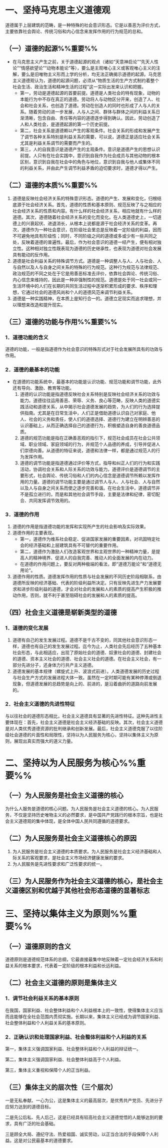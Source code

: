 # 一、坚持马克思主义道德观
道德属于上层建筑的范畴，是一种特殊的社会意识形态。它是以善恶为评价方式，主要依靠社会舆论、传统习俗和内心信念来发挥作用的行为规范的总和。
## （一）道德的起源%%重要%%
- 在马克思主义产生之前，关于道德起源的观点（诸如“天意神启论”“先天人性论”“情感欲望论”“动物本能论”等），要么是主观唯心主义或客观唯心主义的注解，要么是旧唯物主义形而上学的分析，均无法正确揭示道德的起源。马克思主义道德观认为，道德的起源问题，必须从“物质生活的生产方式制约着整个社会生活、政治生活和精神生活的过程”这一实际出发来认识和把握。
	- 第一，劳动是道德起源的首要前提。道德是人类社会的特有现象，动物的本能行为中不存在真正的道德。劳动将人与动物区分开来，创造了人、社会和社会关系，也创造了道德。劳动在创造人的同时也形成了人与人的关系。随着劳动的进一步发展，人与人之间、群体与群体之间的利益关系日渐清晰，包含自由、责任等内容的道德逐步得到确认。因此，劳动创造了人和人类社会，是道德起源的第一个历史前提。
	- 第二，社会关系是道德赖以产生的客观条件。社会关系的形成和发展产生了调节各种关系特别是利益关系的需要，可以说，道德正是适应社会关系尤其是利益关系调节的需要而产生的。
	- 第三，人的自我意识是道德产生的主观条件。意识是道德产生的思想认识前提。人只有在社会实践中，意识到自我作为社会成员与其他动物的根本区别，意识到自我在社会中的角色与地位，意识到自我与他人或集体不同的利益关系，并由此产生调节利益矛盾的迫切要求时，道德才得以产生。
## （二）道德的本质%%重要%%
1. 道德是反映社会经济关系的特殊意识形态。道德的产生、发展和变化，归根结底源于社会经济关系。首先，道德的性质和基本原则、规范反映了与之相应的社会经济关系的性质和内容。有什么样的社会经济关系，相应地就有什么样的道德。其次，道德随着社会经济关系的变化而变化。在人类道德史上，一切道德上的兴衰起伏、进退消长，从根本上说都是源于社会经济关系的变革。再次，道德作为一种社会意识，在阶级社会里总是反映着一定阶级的利益，因而不可避免地具有阶级性；同时，不同阶级之间的道德或多或少有一些共同之处，反映着道德的普遍性。最后，作为社会意识的道德一经产生，便有相对独立性。这种相对独立性既表现为道德的历史继承性，也表现为道德对社会发展具有能动的反作用。
2. 道德是社会利益关系的特殊调节方式。道德是一种调整人与人、人与社会、人与自然以及人与自身之间关系的特殊的行为规范。这种行为规范与法律规范、政治规范的不同之处在于它是用善恶标准去评价，依靠社会舆论、传统习俗、内心信念来维持的，因此是一种非强制性的规范。道德是处于同一社会或同一生活环境中的人们在长期的共同生活过程中逐渐积累形成的要求、秩序和理想，它通过社会的道德风尚和个人的道德风范来调节利益关系。
3. 道德是一种实践精神，在本质上是知行合一的。道德立足现实而追求理想，并以理想来改造和提升现实。
## （三）道德的功能与作用%%重要%%
### 1．道德功能的含义
道德的功能，一般是指道德作为社会意识的特殊形式对于社会发展所具有的功效与作用。
### 2．道德的最基本的功能
- 在道德的功能系统中，最基本的功能是认识功能、规范功能和调节功能，此外还有导向、激励、教育等功能。
	1. 道德的认识功能是指道德反映社会关系特别是反映社会经济关系的功效与能力。道德往往运用善恶、荣辱、义务、良心等范畴，反映人类的道德实践活动和道德关系，从中揭示社会道德发展的趋势，为人们的行为选择提供指南。尤其是在日常生活中，人们正是借助道德认识自己对家庭、他人、社会的义务和责任，使人们的道德选择、道德行为建立在明辨善恶的认识基础上，从而正确选择自己的道德行为，积极塑造自身的善良道德品质。
	2. 道德的规范功能是指在正确善恶观的指引下，规范社会成员在社会公共领域、职业领域、家庭领域的行为，并规范个人品德的养成，引导并促进人们崇德向善。从道德的特征来说，道德和法律一样，都是通过规范人的行为发挥作用。
	3. 道德的调节功能是指道德通过评价等方式，指导和纠正人们的行为和实践活动，协调社会关系和人际关系的功效与能力。道德评价是道德调节的主要形式，社会舆论、传统习俗和人们的内心信念是道德调节所赖以发挥作用的力量。道德的调节功能主要是通过调节人与人、人与社会、人与自然以及人与自身之间关系而使之逐步完善和谐。在社会生活中，道德调节并不是孤立进行的，而是和其他社会调节手段，主要是法律和纪律，密切配合、共同发挥调节效用的。
### 3．道德的作用
1. 道德的作用是指道德功能的发挥和实现所产生的社会影响及实际效果。
2. 道德作用的主要表现。
	- 第一，道德作为维系社会稳定、促进国家发展的重要因素，对巩固特定社会的经济基础和上层建筑具有不可替代的重要作用。
	- 第二，道德作为激励人们改造客观世界和主观世界的一种精神力量，是提高人的精神境界、促进人的自我完善、推动人的全面发展的内在动力。
	- 在道德的作用问题上，要反对两种极端的看法，即“道德万能论”和“道德无用论”。
3. 道德作用的性质。道德发挥作用的性质与社会发展的不同历史阶段相联系，由道德所反映的经济基础、代表的阶级利益所决定。只有反映先进生产力发展要求和进步阶级利益的道德，才会对社会的发展和人的素质的提高产生积极的推动作用，否则，就不利于甚至阻碍社会的发展和人的素质的提高。
## （四）社会主义道德是崭新类型的道德
### 1．道德的变化发展
1. 道德有自己的发生发展过程。道德不是千古不变的，同其他社会意识形态一样，道德也有自己的发生发展过程。迄今为止，人类社会先后经历了五种基本社会形态，与此相适应，出现了原始社会的道德、奴隶社会的道德、封建社会的道德、资本主义社会的道德、社会主义社会的道德。在社会主义社会，有一部分先进分子，还身体力行共产主义道德。
2. 道德发展的基本规律（螺旋式上升、波浪式前进）。人类道德发展的历史过程与社会生产方式的发展进程大体一致。虽然在一定时期可能有某种停滞或倒退现象，但道德发展的总趋势是向上的、前进的，是沿着曲折的道路向前发展的。
### 2．社会主义道德的先进性特征
与以往社会的道德形态相比，社会主义道德具有显著的先进性特征。这种先进性主要体现在：首先，社会主义道德是社会主义经济基础的反映。其次，社会主义道德是对人类优秀道德资源的批判继承和创新发展。最后，社会主义道德克服了以往阶级社会道德的片面性和局限性，坚持以为人民服务为核心，坚持以集体主义为原则，展现出真实而强大的道义力量。
# 二、坚持以为人民服务为核心%%重要%%
## （一）为人民服务是社会主义道德的核心
为什么人服务是道德的核心问题。为人民服务是社会主义道德的核心。为人民服务，不仅是坚持历史唯物主义的必然要求，是中国共产党践行的根本宗旨，也是社会主义道德观的集中体现，是全体中国人民共同遵循的道德要求。
## （二）为人民服务是社会主义道德核心的原因
1. 为人民服务是社会主义道德的本质要求。为人民服务是社会主义经济基础和人际关系的客观要求，是社会主义市场经济健康发展的要求。
2. 为人民服务是先进性要求和广泛性要求的统一。
## （三）为人民服务作为社会主义道德的核心，是社会主义道德区别和优越于其他社会形态道德的显著标志
# 三、坚持以集体主义为原则%%重要%%
## （一）道德原则的含义
道德原则是道德规范体系的总纲，它最直接最集中地反映着一定社会经济关系和利益关系的根本要求，代表着一定阶级的根本利益和长远利益。
## （二）社会主义道德的原则是集体主义
### 1．调节社会利益关系的基本原则
在我国，国家利益、社会整体利益和个人利益根本上的一致性，使得集体主义应当而且能够在全社会范围内贯彻实施。长期以来，集体主义已经成为调节国家利益、社会整体利益和个人利益关系的基本原则。
### 2．正确认识和处理国家利益、社会整体利益和个人利益的关系
第一，集体主义强调国家利益、社会整体利益和个人利益的辩证统一。

第二，集体主义强调国家利益、社会整体利益高于个人利益。

第三，集体主义重视和保障个人的正当利益。
## （三）集体主义的层次性（三个层次）
一是无私奉献、一心为公，这是集体主义的最高层次，是优秀共产党员、先进分子应努力达到的道德目标。

二是先公后私、先人后己，这是已经具有较高社会主义道德觉悟的人能够达到的要求，具有广泛的社会基础。

三是顾全大局、遵纪守法、热爱祖国、诚实劳动，以正当合法的手段保障个人利益。这是对公民最基本的道德要求。